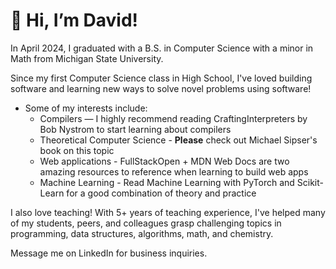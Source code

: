 # 👋 Hi, I’m David!

In April 2024, I graduated with a B.S. in Computer Science with a minor in Math from Michigan State University.

Since my first Computer Science class in High School, I've loved building software and learning new ways to solve novel problems using software!
- Some of my interests include:
  - Compilers — I highly recommend reading CraftingInterpreters by Bob Nystrom to start learning about compilers
  - Theoretical Computer Science - **Please** check out Michael Sipser's book on this topic
  - Web applications - FullStackOpen + MDN Web Docs are two amazing resources to reference when learning to build web apps
  - Machine Learning - Read Machine Learning with PyTorch and Scikit-Learn for a good combination of theory and practice

I also love teaching! With 5+ years of teaching experience, I've helped many of my students, peers, and colleagues grasp challenging topics in programming, data structures, algorithms, math, and chemistry.

Message me on LinkedIn for business inquiries.
